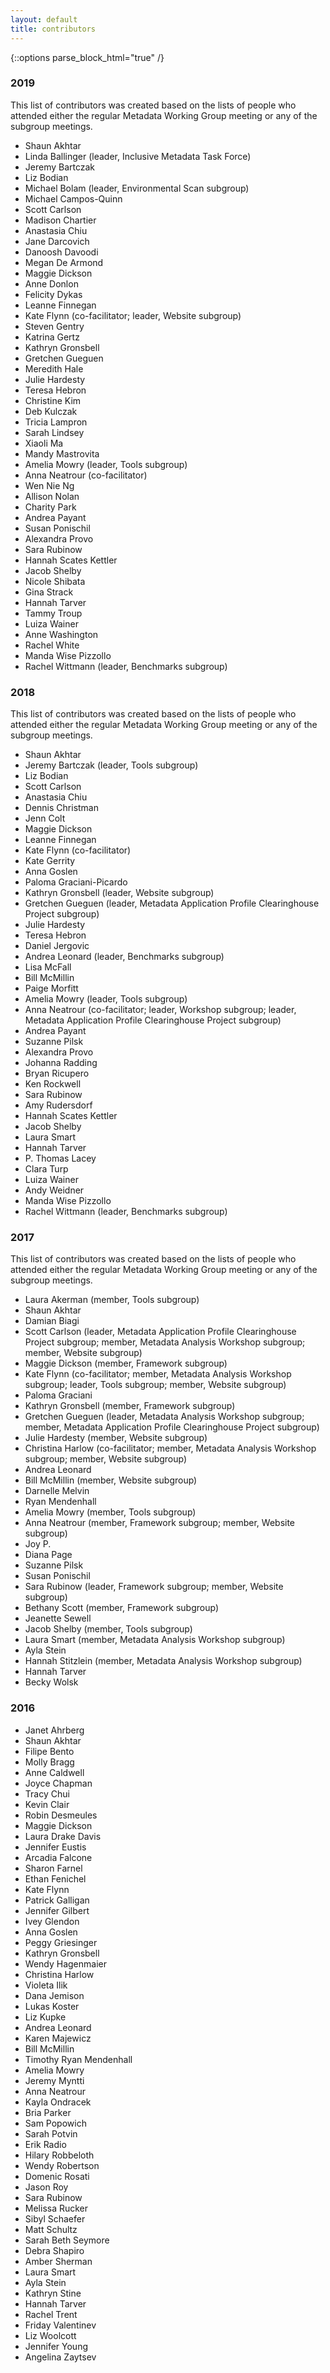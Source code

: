 ```yaml
---
layout: default
title: contributors
---
```

{::options parse_block_html="true" /}

### 2019

This list of contributors was created based on the lists of people who attended either the regular Metadata Working Group meeting or any of the subgroup meetings.

* Shaun Akhtar
* Linda Ballinger (leader, Inclusive Metadata Task Force)
* Jeremy Bartczak
* Liz Bodian
* Michael Bolam (leader, Environmental Scan subgroup)
* Michael Campos-Quinn
* Scott Carlson
* Madison Chartier
* Anastasia Chiu
* Jane Darcovich
* Danoosh Davoodi
* Megan De Armond
* Maggie Dickson
* Anne Donlon
* Felicity Dykas
* Leanne Finnegan
* Kate Flynn (co-facilitator; leader, Website subgroup)
* Steven Gentry
* Katrina Gertz
* Kathryn Gronsbell
* Gretchen Gueguen
* Meredith Hale
* Julie Hardesty
* Teresa Hebron
* Christine Kim
* Deb Kulczak
* Tricia Lampron
* Sarah Lindsey
* Xiaoli Ma
* Mandy Mastrovita
* Amelia Mowry (leader, Tools subgroup)
* Anna Neatrour (co-facilitator)
* Wen Nie Ng
* Allison Nolan
* Charity Park
* Andrea Payant
* Susan Ponischil
* Alexandra Provo
* Sara Rubinow
* Hannah Scates Kettler
* Jacob Shelby
* Nicole Shibata
* Gina Strack
* Hannah Tarver
* Tammy Troup
* Luiza Wainer
* Anne Washington
* Rachel White
* Manda Wise Pizzollo
* Rachel Wittmann (leader, Benchmarks subgroup)

### 2018

This list of contributors was created based on the lists of people who attended either the regular Metadata Working Group meeting or any of the subgroup meetings.

* Shaun Akhtar
* Jeremy Bartczak (leader, Tools subgroup)
* Liz Bodian
* Scott Carlson
* Anastasia Chiu
* Dennis Christman
* Jenn Colt
* Maggie Dickson
* Leanne Finnegan
* Kate Flynn (co-facilitator)
* Kate Gerrity
* Anna Goslen
* Paloma Graciani-Picardo
* Kathryn Gronsbell (leader, Website subgroup)
* Gretchen Gueguen (leader, Metadata Application Profile Clearinghouse Project subgroup)
* Julie Hardesty
* Teresa Hebron
* Daniel Jergovic
* Andrea Leonard (leader, Benchmarks subgroup)
* Lisa McFall
* Bill McMillin
* Paige Morfitt
* Amelia Mowry (leader, Tools subgroup)
* Anna Neatrour (co-facilitator; leader, Workshop subgroup; leader, Metadata Application Profile Clearinghouse Project subgroup)
* Andrea Payant
* Suzanne Pilsk
* Alexandra Provo
* Johanna Radding
* Bryan Ricupero
* Ken Rockwell
* Sara Rubinow
* Amy Rudersdorf
* Hannah Scates Kettler
* Jacob Shelby
* Laura Smart
* Hannah Tarver
* P. Thomas Lacey
* Clara Turp
* Luiza Wainer
* Andy Weidner
* Manda Wise Pizzollo
* Rachel Wittmann (leader, Benchmarks subgroup)

### 2017

This list of contributors was created based on the lists of people who attended either the regular Metadata Working Group meeting or any of the subgroup meetings.

* Laura Akerman (member, Tools subgroup)
* Shaun Akhtar
* Damian Biagi
* Scott Carlson (leader, Metadata Application Profile Clearinghouse Project subgroup; member, Metadata Analysis Workshop subgroup; member, Website subgroup)
* Maggie Dickson (member, Framework subgroup)
* Kate Flynn (co-facilitator; member, Metadata Analysis Workshop subgroup; leader, Tools subgroup; member, Website subgroup)
* Paloma Graciani
* Kathryn Gronsbell (member, Framework subgroup)
* Gretchen Gueguen (leader, Metadata Analysis Workshop subgroup; member, Metadata Application Profile Clearinghouse Project subgroup)
* Julie Hardesty (member, Website subgroup)
* Christina Harlow (co-facilitator; member, Metadata Analysis Workshop subgroup; member, Website subgroup)
* Andrea Leonard
* Bill McMillin (member, Website subgroup)
* Darnelle Melvin
* Ryan Mendenhall
* Amelia Mowry (member, Tools subgroup)
* Anna Neatrour (member, Framework subgroup; member, Website subgroup)
* Joy P.
* Diana Page
* Suzanne Pilsk
* Susan Ponischil
* Sara Rubinow (leader, Framework subgroup; member, Website subgroup)
* Bethany Scott (member, Framework subgroup)
* Jeanette Sewell
* Jacob Shelby (member, Tools subgroup)
* Laura Smart (member, Metadata Analysis Workshop subgroup)
* Ayla Stein
* Hannah Stitzlein (member, Metadata Analysis Workshop subgroup)
* Hannah Tarver
* Becky Wolsk

### 2016

* Janet Ahrberg
* Shaun Akhtar
* Filipe Bento
* Molly Bragg
* Anne Caldwell
* Joyce Chapman
* Tracy Chui
* Kevin Clair
* Robin Desmeules
* Maggie Dickson
* Laura Drake Davis
* Jennifer Eustis
* Arcadia Falcone
* Sharon Farnel
* Ethan Fenichel
* Kate Flynn
* Patrick Galligan
* Jennifer Gilbert
* Ivey Glendon
* Anna Goslen
* Peggy Griesinger
* Kathryn Gronsbell
* Wendy Hagenmaier
* Christina Harlow
* Violeta Ilik
* Dana Jemison
* Lukas Koster
* Liz Kupke
* Andrea Leonard
* Karen Majewicz
* Bill McMillin
* Timothy Ryan Mendenhall
* Amelia Mowry
* Jeremy Myntti
* Anna Neatrour
* Kayla Ondracek
* Bria Parker
* Sam Popowich
* Sarah Potvin
* Erik Radio
* Hilary Robbeloth
* Wendy Robertson
* Domenic Rosati
* Jason Roy
* Sara Rubinow
* Melissa Rucker
* Sibyl Schaefer
* Matt Schultz
* Sarah Beth Seymore
* Debra Shapiro
* Amber Sherman
* Laura Smart
* Ayla Stein
* Kathryn Stine
* Hannah Tarver
* Rachel Trent
* Friday Valentinev
* Liz Woolcott
* Jennifer Young
* Angelina Zaytsev
